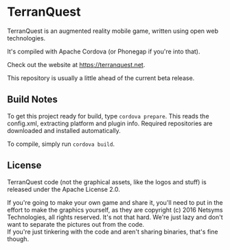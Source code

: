 TerranQuest
====================

TerranQuest is an augmented reality mobile game, written using open web 
technologies.

It's compiled with Apache Cordova (or Phonegap if you're into that).

Check out the website at https://terranquest.net.

This repository is usually a little ahead of the current beta release.

Build Notes
--------------------
To get this project ready for build, type `cordova prepare`.  This reads the 
config.xml, extracting platform and plugin info.  Required repositories are 
downloaded and installed automatically.

To compile, simply run `cordova build`.

License
--------------------
TerranQuest code (not the graphical assets, like the logos and stuff) is 
released under the Apache License 2.0.

If you're going to make your own game and share it, you'll need to put in the 
effort to make the graphics yourself, as they are 
copyright (c) 2016 Netsyms Technologies, all rights reserved.  It's not that hard.
We're just lazy and don't want to separate the pictures out from the code.  
If you're just tinkering with the code and aren't sharing binaries, that's fine 
though.
